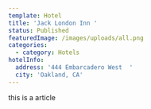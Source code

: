 ```yaml
---
template: Hotel
title: 'Jack London Inn '
status: Published
featuredImage: /images/uploads/all.png
categories:
  - category: Hotels
hotelInfo:
  address: '444 Embarcadero West  '
  city: 'Oakland, CA'
---
```


this is a article
